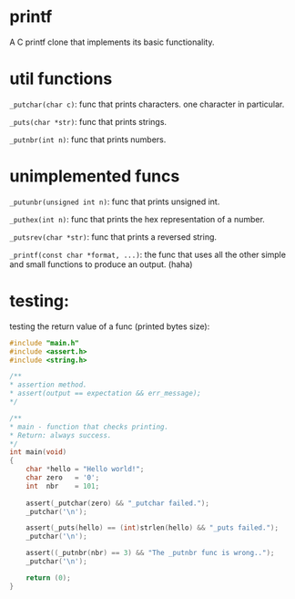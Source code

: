 # printf
A C printf clone that implements its basic functionality.

# util functions

`_putchar(char c)`: func that prints characters. one character in particular.

`_puts(char *str)`: func that prints strings.

`_putnbr(int n)`:   func that prints numbers.

# unimplemented funcs

`_putunbr(unsigned int n)`: func that prints unsigned int.

`_puthex(int n)`: func that prints the hex representation of a number.

`_putsrev(char *str)`: func that prints a reversed string.

`_printf(const char *format, ...)`: the func that uses all the other simple and small functions to produce an output. (haha)

# testing:
testing the return value of a func (printed bytes size):
````c
#include "main.h"
#include <assert.h>
#include <string.h>

/**
* assertion method.
* assert(output == expectation && err_message);
*/

/**
* main - function that checks printing.
* Return: always success.
*/ 
int main(void)
{
	char *hello = "Hello world!";
	char zero   = '0';
	int  nbr    = 101;
	
	assert(_putchar(zero) && "_putchar failed.");
	_putchar('\n');

	assert(_puts(hello) == (int)strlen(hello) && "_puts failed.");
	_putchar('\n');

	assert((_putnbr(nbr) == 3) && "The _putnbr func is wrong..");
	_putchar('\n');

	return (0);
}

````
